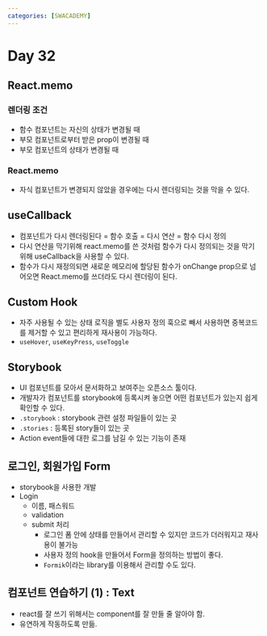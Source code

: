 ```yaml
---
categories: [SWACADEMY]
---
```


# Day 32

## React.memo

### 렌더링 조건
- 함수 컴포넌트는 자신의 상태가 변경될 때
- 부모 컴포넌트로부터 받은 prop이 변경될 때
- 부모 컴포넌트의 상태가 변경될 때

### React.memo
- 자식 컴포넌트가 변경되지 않았을 경우에는 다시 렌더링되는 것을 막을 수 있다.

## useCallback

- 컴포넌트가 다시 렌더링된다 = 함수 호출 = 다시 연산 = 함수 다시 정의
- 다시 연산을 막기위해 react.memo를 쓴 것처럼 함수가 다시 정의되는 것을 막기 위해 useCallback을 사용할 수 있다.
- 함수가 다시 재정의되면 새로운 메모리에 할당된 함수가 onChange prop으로 넘어오면 React.memo를 쓰더라도 다시 렌더링이 된다.

## Custom Hook
- 자주 사용될 수 있는 상태 로직을 별도 사용자 정의 훅으로 빼서 사용하면 중복코드를 제거할 수 있고 편리하게 재사용이 가능하다.
- `useHover`, `useKeyPress`, `useToggle`

## Storybook
- UI 컴포넌트를 모아서 문서화하고 보여주는 오픈소스 툴이다.
- 개발자가 컴포넌트를 storybook에 등록시켜 놓으면 어떤 컴포넌트가 있는지 쉽게 확인할 수 있다.
- `.storybook` : storybook 관련 설정 파일들이 있는 곳
- `.stories` : 등록된 story들이 있는 곳
- Action event들에 대한 로그를 남길 수 있는 기능이 존재

## 로그인, 회원가입 Form
- storybook을 사용한 개발
- Login
  - 이름, 패스워드
  - validation
  - submit 처리
    - 로그인 폼 안에 상태를 만들어서 관리할 수 있지만 코드가 더러워지고 재사용이 불가능
    - 사용자 정의 hook을 만들어서 Form을 정의하는 방법이 좋다.
    - `Formik`이라는 library를 이용해서 관리할 수도 있다.

## 컴포넌트 연습하기 (1) : Text

- react를 잘 쓰기 위해서는 component를 잘 만들 줄 알아야 함.
- 유연하게 작동하도록 만듦.

